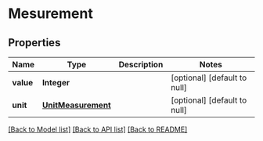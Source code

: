 # Mesurement
## Properties

| Name | Type | Description | Notes |
|------------ | ------------- | ------------- | -------------|
| **value** | **Integer** |  | [optional] [default to null] |
| **unit** | [**UnitMeasurement**](UnitMeasurement.md) |  | [optional] [default to null] |

[[Back to Model list]](../README.md#documentation-for-models) [[Back to API list]](../README.md#documentation-for-api-endpoints) [[Back to README]](../README.md)

